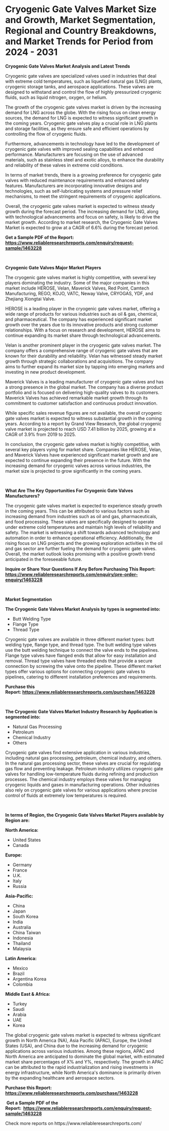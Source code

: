 <p><h1>Cryogenic Gate Valves Market Size and Growth, Market Segmentation, Regional and Country Breakdowns, and Market Trends for Period from 2024 -  2031</h1></p><p><strong>Cryogenic Gate Valves Market Analysis and Latest Trends</strong></p>
<p><p>Cryogenic gate valves are specialized valves used in industries that deal with extreme cold temperatures, such as liquefied natural gas (LNG) plants, cryogenic storage tanks, and aerospace applications. These valves are designed to withstand and control the flow of highly pressurized cryogenic fluids, such as liquid nitrogen, oxygen, or helium.</p><p>The growth of the cryogenic gate valves market is driven by the increasing demand for LNG across the globe. With the rising focus on clean energy sources, the demand for LNG is expected to witness significant growth in the coming years. Cryogenic gate valves play a crucial role in LNG plants and storage facilities, as they ensure safe and efficient operations by controlling the flow of cryogenic fluids.</p><p>Furthermore, advancements in technology have led to the development of cryogenic gate valves with improved sealing capabilities and enhanced performance. Manufacturers are focusing on the use of advanced materials, such as stainless steel and exotic alloys, to enhance the durability and reliability of these valves in extreme cold conditions.</p><p>In terms of market trends, there is a growing preference for cryogenic gate valves with reduced maintenance requirements and enhanced safety features. Manufacturers are incorporating innovative designs and technologies, such as self-lubricating systems and pressure relief mechanisms, to meet the stringent requirements of cryogenic applications.</p><p>Overall, the cryogenic gate valves market is expected to witness steady growth during the forecast period. The increasing demand for LNG, along with technological advancements and focus on safety, is likely to drive the market growth. According to market research, the Cryogenic Gate Valves Market is expected to grow at a CAGR of 6.6% during the forecast period.</p></p>
<p><strong>Get a Sample PDF of the Report:&nbsp; <a href="https://www.reliableresearchreports.com/enquiry/request-sample/1463228">https://www.reliableresearchreports.com/enquiry/request-sample/1463228</a></strong></p>
<p>&nbsp;</p>
<p><strong>Cryogenic Gate Valves Major Market Players</strong></p>
<p><p>The cryogenic gate valves market is highly competitive, with several key players dominating the industry. Some of the major companies in this market include HEROSE, Velan, Maverick Valves, Red Point, Camtech Manufacturing, REGO, KOJO, VATC, Neway Valve, CRYOGAS, YDF, and Zhejiang Xiongtai Valve. </p><p>HEROSE is a leading player in the cryogenic gate valves market, offering a wide range of products for various industries such as oil & gas, chemical, and pharmaceutical. The company has experienced significant market growth over the years due to its innovative products and strong customer relationships. With a focus on research and development, HEROSE aims to continue expanding its market share through technological advancements.</p><p>Velan is another prominent player in the cryogenic gate valves market. The company offers a comprehensive range of cryogenic gate valves that are known for their durability and reliability. Velan has witnessed steady market growth through strategic collaborations and acquisitions. The company aims to further expand its market size by tapping into emerging markets and investing in new product development.</p><p>Maverick Valves is a leading manufacturer of cryogenic gate valves and has a strong presence in the global market. The company has a diverse product portfolio and is focused on delivering high-quality valves to its customers. Maverick Valves has achieved remarkable market growth through its commitment to customer satisfaction and continuous product innovation.</p><p>While specific sales revenue figures are not available, the overall cryogenic gate valves market is expected to witness substantial growth in the coming years. According to a report by Grand View Research, the global cryogenic valve market is projected to reach USD 7.41 billion by 2025, growing at a CAGR of 3.9% from 2019 to 2025.</p><p>In conclusion, the cryogenic gate valves market is highly competitive, with several key players vying for market share. Companies like HEROSE, Velan, and Maverick Valves have experienced significant market growth and are expected to continue expanding their presence in the future. With the increasing demand for cryogenic valves across various industries, the market size is projected to grow significantly in the coming years.</p></p>
<p>&nbsp;</p>
<p><strong>What Are The Key Opportunities For Cryogenic Gate Valves Manufacturers?</strong></p>
<p><p>The cryogenic gate valves market is expected to experience steady growth in the coming years. This can be attributed to various factors such as increasing demand from industries such as oil and gas, pharmaceuticals, and food processing. These valves are specifically designed to operate under extreme cold temperatures and maintain high levels of reliability and safety. The market is witnessing a shift towards advanced technology and automation in order to enhance operational efficiency. Additionally, the rising focus on LNG projects and the growing exploration activities in the oil and gas sector are further fueling the demand for cryogenic gate valves. Overall, the market outlook looks promising with a positive growth trend anticipated in the foreseeable future.</p></p>
<p><strong>Inquire or Share Your Questions If Any Before Purchasing This Report: <a href="https://www.reliableresearchreports.com/enquiry/pre-order-enquiry/1463228">https://www.reliableresearchreports.com/enquiry/pre-order-enquiry/1463228</a></strong></p>
<p>&nbsp;</p>
<p><strong>Market Segmentation</strong></p>
<p><strong>The Cryogenic Gate Valves Market Analysis by types is segmented into:</strong></p>
<p><ul><li>Butt Welding Type</li><li>Flange Type</li><li>Thread Type</li></ul></p>
<p><p>Cryogenic gate valves are available in three different market types: butt welding type, flange type, and thread type. The butt welding type valves use the butt welding technique to connect the valve ends to the pipelines. Flange type valves have flanged ends that allow for easy installation and removal. Thread type valves have threaded ends that provide a secure connection by screwing the valve onto the pipeline. These different market types offer various options for connecting cryogenic gate valves to pipelines, catering to different installation preferences and requirements.</p></p>
<p><strong>Purchase this Report:&nbsp;<a href="https://www.reliableresearchreports.com/purchase/1463228">https://www.reliableresearchreports.com/purchase/1463228</a></strong></p>
<p>&nbsp;</p>
<p><strong>The Cryogenic Gate Valves Market Industry Research by Application is segmented into:</strong></p>
<p><ul><li>Natural Gas Processing</li><li>Petroleum</li><li>Chemical Industry</li><li>Others</li></ul></p>
<p><p>Cryogenic gate valves find extensive application in various industries, including natural gas processing, petroleum, chemical industry, and others. In the natural gas processing sector, these valves are crucial for regulating gas flow and preventing leakage. Petroleum industry utilizes cryogenic gate valves for handling low-temperature fluids during refining and production processes. The chemical industry employs these valves for managing cryogenic liquids and gases in manufacturing operations. Other industries also rely on cryogenic gate valves for various applications where precise control of fluids at extremely low temperatures is required.</p></p>
<p>&nbsp;</p>
<p><strong>In terms of Region, the Cryogenic Gate Valves Market Players available by Region are:</strong></p>
<p>
    <p> <strong> North America: </strong>
        <ul>
            <li>United States</li>
            <li>Canada</li>
        </ul>
        </p> 
    <p> <strong> Europe: </strong>
        <ul>
            <li>Germany</li>
            <li>France</li>
            <li>U.K.</li>
            <li>Italy</li>
            <li>Russia</li>
        </ul>
        </p> 
    <p> <strong> Asia-Pacific: </strong>
        <ul>
            <li>China</li>
            <li>Japan</li>
            <li>South Korea</li>
            <li>India</li>
            <li>Australia</li>
            <li>China Taiwan</li>
            <li>Indonesia</li>
            <li>Thailand</li>
            <li>Malaysia</li>
        </ul>
        </p> 
    <p> <strong> Latin America: </strong>
        <ul>
            <li>Mexico</li>
            <li>Brazil</li>
            <li>Argentina Korea</li>
            <li>Colombia</li>
        </ul>
        </p> 
    <p> <strong> Middle East & Africa: </strong>
        <ul>
            <li>Turkey</li>
            <li>Saudi</li>
            <li>Arabia</li>
            <li>UAE</li>
            <li>Korea</li>
        </ul>
    </p>
    </p>
<p><p>The global cryogenic gate valves market is expected to witness significant growth in North America (NA), Asia Pacific (APAC), Europe, the United States (USA), and China due to the increasing demand for cryogenic applications across various industries. Among these regions, APAC and North America are anticipated to dominate the global market, with estimated market share percentages of X% and Y%, respectively. The growth in APAC can be attributed to the rapid industrialization and rising investments in energy infrastructure, while North America's dominance is primarily driven by the expanding healthcare and aerospace sectors.</p></p>
<p><strong>Purchase this Report: <a href="https://www.reliableresearchreports.com/purchase/1463228">https://www.reliableresearchreports.com/purchase/1463228</a></strong></p>
<p>&nbsp;<strong>Get a Sample PDF of the Report:&nbsp;&nbsp;<a href="https://www.reliableresearchreports.com/enquiry/request-sample/1463228">https://www.reliableresearchreports.com/enquiry/request-sample/1463228</a></strong></p>
<p><strong></strong></p>
<p>Check more reports on https://www.reliableresearchreports.com/</p>